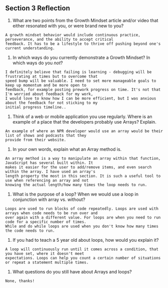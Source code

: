 ## Section 3 Reflection

1. What are two points from the Growth Mindset article and/or video that either resonated with you, or were brand new to you?
```
A growth mindset behavior would include continuous practice, perseverance, and the ability to accept critical
feedback. It has to be a lifestyle to thrive off pushing beyond one's current understanding.
```

1. In which ways do you currently demonstrate a Growth Mindset? In which ways do you _not_?
```
I definitely believe that failing is learning - debugging will be frustrating at times but to overcome that
speed bump will be valuable. I need to set more manageable goals to keep up momentum and be more open to
feedback, for example posting prework progress on time. It's not that I'm worried about feedback for my work,
I would love to know how I can be more efficient, but I was anxious about the feedback for not sticking to my
initial progress timeline..  
```

1. Think of a web or mobile application you use regularly. Where is an example of a place that the developers probably use Arrays? Explain.
```
An example of where an NPR developer would use an array would be their list of shows and podcasts that they
provide from their website.
```

1. In your own words, explain what an Array method is.
```
An array method is a way to manipulate an array within that function, JavaScript has several built within. It
makes it easier for the user to add/remove items, and even search within the array. I have used an array's
length property the most in this section. It is such a useful tool to use when referencing an array and not
knowing the actual length/how many times the loop needs to run.
```

1. What is the purpose of a loop? When we would use a loop in conjunction with array vs. without?
```
Loops are used to run blocks of code repeatedly. Loops are used with arrays when code needs to be run over and
over again with a different value. For loops are when you need to run code for a specific number of times.
While and do while loops are used when you don't know how many times the code needs to run.    
```

1. If you had to teach a 5 year old about loops, how would you explain it?
```
A loop will continuously run until it comes across a condition, that you have set, where it doesn't meet
expectations. Loops can help you count a certain number of situations or repeat a statement multiple times.
```

1. What questions do you still have about Arrays and loops?
```
None, thanks!
```
